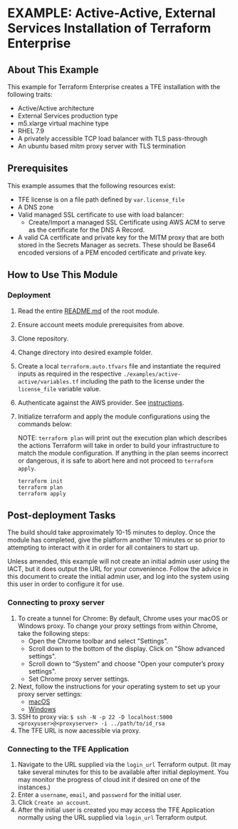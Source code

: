 # EXAMPLE: Active-Active, External Services Installation of Terraform Enterprise

## About This Example

This example for Terraform Enterprise creates a TFE installation with the following traits:

- Active/Active architecture
- External Services production type
- m5.xlarge virtual machine type
- RHEL 7.9
- A privately accessible TCP load balancer with TLS pass-through
- An ubuntu based mitm proxy server with TLS termination 

## Prerequisites

This example assumes that the following resources exist:

- TFE license is on a file path defined by `var.license_file` 
- A DNS zone
- Valid managed SSL certificate to use with load balancer:
  - Create/Import a managed SSL Certificate using AWS ACM to serve as the certificate for the DNS A Record.
- A valid CA certificate and private key for the MITM proxy that are both stored in the Secrets Manager as secrets. These should be Base64 encoded versions of a PEM encoded certificate and private key.

## How to Use This Module

### Deployment

1. Read the entire [README.md](../../README.md) of the root module.
2. Ensure account meets module prerequisites from above.
3. Clone repository.
4. Change directory into desired example folder.
5. Create a local `terraform.auto.tfvars` file and instantiate the required inputs as required in the respective `./examples/active-active/variables.tf` including the path to the license under the `license_file` variable value.
6. Authenticate against the AWS provider. See [instructions](https://registry.terraform.io/providers/hashicorp/aws/latest/docs#authentication-and-configuration).
7. Initialize terraform and apply the module configurations using the commands below:

   NOTE: `terraform plan` will print out the execution plan which describes the actions Terraform will take in order to build your infrastructure to match the module configuration. If anything in the plan seems incorrect or dangerous, it is safe to abort here and not proceed to `terraform apply`.

   ```
   terraform init
   terraform plan
   terraform apply
   ```

## Post-deployment Tasks

The build should take approximately 10-15 minutes to deploy. Once the module has completed, give the platform another 10 minutes or so prior to attempting to interact with it in order for all containers to start up.

Unless amended, this example will not create an initial admin user using the IACT, but it does output the URL for your convenience. Follow the advice in this document to create the initial admin user, and log into the system using this user in order to configure it for use.

### Connecting to proxy server

1. To create a tunnel for Chrome:
   By default, Chrome uses your macOS or Windows proxy. To change your proxy settings from within Chrome, take the following steps: 
   - Open the Chrome toolbar and select "Settings".
   - Scroll down to the bottom of the display. Click on "Show advanced settings".
   - Scroll down to “System” and choose "Open your computer’s proxy settings".
   - Set Chrome proxy server settings.
2. Next, follow the instructions for your operating system to set up your proxy server settings:
   - [macOS](https://support.apple.com/en-ca/guide/mac-help/mchlp2591/mac)
   - [Windows](https://www.dummies.com/article/technology/computers/operating-systems/windows/windows-10/how-to-set-up-a-proxy-in-windows-10-140262/#tab2)
3. SSH to proxy via: `$ ssh -N -p 22 -D localhost:5000 <proxyuser>@<proxyserver> -i ../path/to/id_rsa`
4. The TFE URL is now aacessible via proxy.

### Connecting to the TFE Application

1. Navigate to the URL supplied via the `login_url` Terraform output. (It may take several minutes for this to be available after initial deployment. You may monitor the progress of cloud init if desired on one of the instances.)
2. Enter a `username`, `email`, and `password` for the initial user.
3. Click `Create an account`.
4. After the initial user is created you may access the TFE Application normally using the URL supplied via `login_url` Terraform output.
